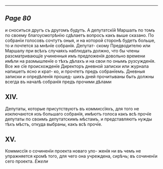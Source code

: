 

---
*Page 80*
---

и сноситься другъ съ другомъ будутъ. А депутатскїй Маршалъ по томъ по своему благоусмотрѣнїю сдѣлаетъ вопросъ какъ выше сказано. По собранїи голосовъ сочтутъ оныя, и на которой сторонѣ будетъ больше, то и почтется за мнѣнїе собранїя. Депутат- скому Предводителю или Маршалу при всѣхъ случаяхъ наблюдать должно, что бы члены разсматривающїе учиненныя имъ предложенїя довольно времени имѣли на размышленїе о тѣхъ дѣлахъ и на свои по онымъ рузсужденїя. Все же сїе происхожденїе Директоръ дневной записки или журнала напишетъ ясно и крат- ко, и прочтетъ предъ собранїемъ.
Дневныя записки и опредѣленїя прошед- шихъ дней прочитываны быть должны всегда въ началѣ собранїя предъ прочими дѣлами
## ХІV.
Депутаты, которые присутствуютъ въ коммиссїяхъ, для того не изключаются изъ большаго собранїя, имѣютъ голоса какъ всѣ прочїе депутаты по своимъ депутатскимъ мѣстамъ, и представляютъ нужды тѣхъ мѣстъ, откуда выбраны, какъ всѣ прочїе.
## XV.
Коммиссїя о сочиненїи проекта новаго уло- женїя ни въ чемъ не упражняется кромѣ того, для чего она учреждена, сирѣчь; въ сочиненїи сего проекта.
*Ежели*
